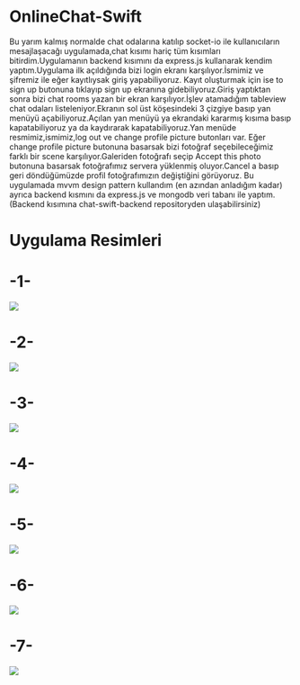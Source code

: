 # OnlineChat-Swift

Bu yarım kalmış normalde chat odalarına katılıp socket-io ile kullanıcıların mesajlaşacağı uygulamada,chat kısımı hariç tüm kısımları bitirdim.Uygulamanın backend kısımını da express.js kullanarak kendim yaptım.Uygulama ilk açıldığında bizi login ekranı karşılıyor.İsmimiz ve şifremiz ile eğer kayıtlıysak giriş yapabiliyoruz.
Kayıt oluşturmak için ise to sign up butonuna tıklayıp sign up ekranına gidebiliyoruz.Giriş yaptıktan sonra bizi chat rooms yazan bir ekran karşılıyor.İşlev atamadığım tableview chat odaları listeleniyor.Ekranın sol üst köşesindeki 3 çizgiye basıp yan menüyü açabiliyoruz.Açılan yan menüyü ya ekrandaki kararmış kısıma basıp kapatabiliyoruz ya da kaydırarak kapatabiliyoruz.Yan menüde resmimiz,ismimiz,log out ve change profile picture butonları var. Eğer change profile picture butonuna basarsak bizi fotoğraf seçebileceğimiz farklı bir scene karşılıyor.Galeriden fotoğrafı seçip Accept this photo butonuna basarsak fotoğrafımız servera yüklenmiş oluyor.Cancel a basıp geri döndüğümüzde profil fotoğrafımızın değiştiğini görüyoruz.
Bu uygulamada mvvm design pattern kullandım (en azından anladığım kadar) ayrıca backend kısmını da express.js ve mongodb veri tabanı ile yaptım.
(Backend kısımına chat-swift-backend repositoryden ulaşabilirsiniz)

# Uygulama Resimleri

# -1-

![](uygulama1.png)


# -2- 

![](uygulama2.png)


# -3-

![](uygulama3.png)

# -4- 

![](uygulama4.png)

# -5- 

![](uygulama5.png)

# -6- 

![](uygulama6.png)

# -7-

![](uygulama7.png)

